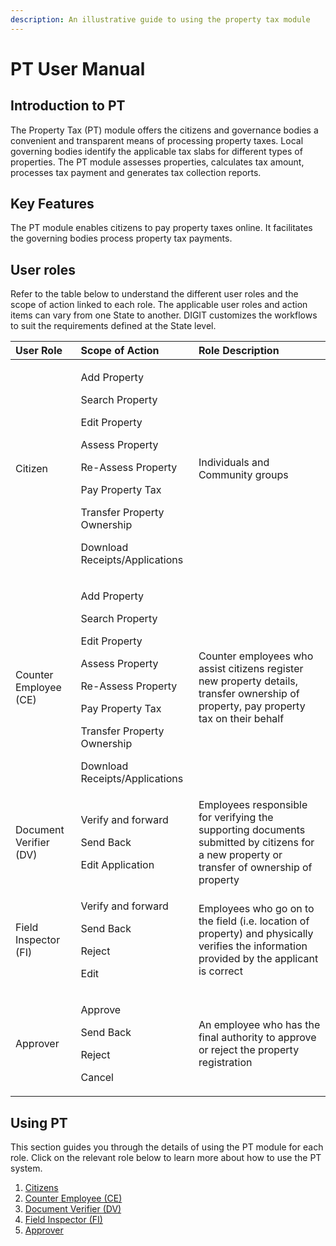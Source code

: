 ```yaml
---
description: An illustrative guide to using the property tax module
---
```


# PT User Manual

## **Introduction to PT**

The Property Tax \(PT\) module offers the citizens and governance bodies a convenient and transparent means of processing property taxes. Local governing bodies identify the applicable tax slabs for different types of properties. The PT module assesses properties, calculates tax amount, processes tax payment and generates tax collection reports.

## Key Features

The PT module enables citizens to pay property taxes online. It facilitates the governing bodies process property tax payments.

## User roles

Refer to the table below to understand the different user roles and the scope of action linked to each role. The applicable user roles and action items can vary from one State to another. DIGIT customizes the workflows to suit the requirements defined at the State level.

<table>
  <thead>
    <tr>
      <th style="text-align:left">User Role</th>
      <th style="text-align:left">Scope of Action</th>
      <th style="text-align:left">Role Description</th>
    </tr>
  </thead>
  <tbody>
    <tr>
      <td style="text-align:left">Citizen</td>
      <td style="text-align:left">
        <p>Add Property</p>
        <p>Search Property</p>
        <p>Edit Property</p>
        <p>Assess Property</p>
        <p>Re-Assess Property</p>
        <p>Pay Property Tax</p>
        <p>Transfer Property Ownership</p>
        <p>Download Receipts/Applications</p>
      </td>
      <td style="text-align:left">Individuals and Community groups</td>
    </tr>
    <tr>
      <td style="text-align:left">Counter Employee (CE)</td>
      <td style="text-align:left">
        <p>Add Property</p>
        <p>Search Property</p>
        <p>Edit Property</p>
        <p>Assess Property</p>
        <p>Re-Assess Property</p>
        <p>Pay Property Tax</p>
        <p>Transfer Property Ownership</p>
        <p>Download Receipts/Applications</p>
      </td>
      <td style="text-align:left">Counter employees who assist citizens register new property details, transfer
        ownership of property, pay property tax on their behalf</td>
    </tr>
    <tr>
      <td style="text-align:left">Document Verifier (DV)</td>
      <td style="text-align:left">
        <p>Verify and forward</p>
        <p>Send Back</p>
        <p>Edit Application</p>
      </td>
      <td style="text-align:left">Employees responsible for verifying the supporting documents submitted
        by citizens for a new property or transfer of ownership of property</td>
    </tr>
    <tr>
      <td style="text-align:left">Field Inspector (FI)</td>
      <td style="text-align:left">
        <p>Verify and forward</p>
        <p>Send Back</p>
        <p>Reject</p>
        <p>Edit</p>
      </td>
      <td style="text-align:left">Employees who go on to the field (i.e. location of property) and physically
        verifies the information provided by the applicant is correct</td>
    </tr>
    <tr>
      <td style="text-align:left">Approver</td>
      <td style="text-align:left">
        <p>Approve</p>
        <p>Send Back</p>
        <p>Reject</p>
        <p>Cancel</p>
      </td>
      <td style="text-align:left">An employee who has the final authority to approve or reject the property
        registration</td>
    </tr>
  </tbody>
</table>

## **Using PT**

This section guides you through the details of using the PT module for each role. Click on the relevant role below to learn more about how to use the PT system.

1. [Citizens]()
2. [Counter Employee \(CE\)]()
3. [Document Verifier \(DV\)]()
4. [Field Inspector \(FI\)]()
5. [Approver]()

